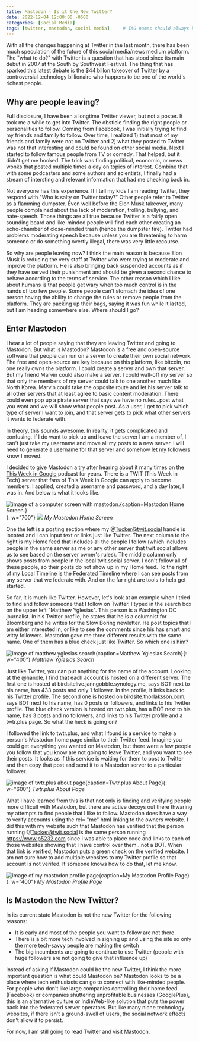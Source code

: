 ```yaml
---
title: Mastodon - Is it the New Twitter?
date: 2022-12-04 12:00:00 -0500
categories: [Social Media]
tags: [twitter, mastodon, social media]     # TAG names should always be lowercase
---
```


With all the changes happening at Twitter in the last month, there has been much speculation of the future of this social media/news medium platform. The "what to do?" with Twitter is a question that has stood since its main debut in 2007 at the South by Southwest Festival. The thing that has sparked this latest debate is the $44 billon takeover of Twitter by a controversial technology billionaire who happens to be one of the world's richest people.

## Why are people leaving?
Full disclosure, I have been a longtime Twitter viewer, but not a poster. It took me a while to get into Twitter. The obsticle finding the right people or personalities to follow. Coming from Facebook, I was initially trying to find my friends and family to follow. Over time, I realized 1) that most of my friends and family were not on Twitter and 2) what they posted to Twitter was not that interesting and could be found on other social media. Next I started to follow famous people from TV or comedy. That helped, but it didn't get me hooked. The trick was finding political, economic, or news wonks that posted multiple times a day on topics of interest. Combine that with some podcasters and some authors and scientists, I finally had a stream of intersting and relevant information that had me checking back in.

Not everyone has this experience. If I tell my kids I am reading Twitter, they respond with "Who is salty on Twitter today?" Other people refer to Twitter as a flamming dumpster. Even well before the Elon Musk takeover, many people complained about the lack of moderation, trolling, bullying, and hate-speech. Those things are all true because Twitter is a fairly open sounding board and like-minded people will find each other creating an echo-chamber of close-minded trash (hence the dumpster fire). Twitter had problems moderating speech because unless you are threatening to harm someone or do something overtly illegal, there was very little recourse. 

So why are people leaving now? I think the main reason is because Elon Musk is reducing the very staff at Twitter who were trying to moderate and improve the platform. He is also bringing back suspended accounts as if they have served their punishment and should be given a second chance to behave according to the terms of service. The other reason which I like about humans is that people get wary when too much control is in the hands of too few people. Some people can't stomach the idea of one person having the ability to change the rules or remove people from the platform. They are packing up their bags, saying it was fun while it lasted, but I am heading somewhere else. Where should I go?

## Enter Mastodon

I hear a lot of people saying that they are leaving Twitter and going to Mastodon. But what is Mastodon? Mastodon is a free and open-source software that people can run on a server to create their own social network. The free and open-source are key because on this platform, like bitcoin, no one really owns the platform. I could create a server and own that server. But my friend Marvin could also make a server. I could wall-off my server so that only the members of my server could talk to one another much like North Korea. Marvin could take the opposite route and let his server talk to all other servers that at least agree to basic content moderation. There could even pop up a pirate server that says we have no rules...post what you want and we will show what people post. As a user, I get to pick which type of server I want to join, and that server gets to pick what other servers it wants to federate with. 

In theory, this sounds awesome. In reality, it gets complicated and confusing. If I do want to pick up and leave the server I am a member of, I can't just take my username and move all my posts to a new server. I will need to generate a username for that server and somehow let my followers know I moved.

I decided to give Mastodon a try after hearing about it many times on the <a href="/podcasts/">This Week in Google</a> podcast for years. There is a TWIT (This Week in Tech) server that fans of This Week in Google can apply to become members. I applied, created a username and password, and a day later, I was in. And below is what it looks like. 

![image of a computer screen with mastodon.{caption=Mastodon Home Screen.}](/assets/img/20221204_mastodon.JPG){: w="700"}
<img src="/assets/img/20221204_mastodon.JPG">
*My Mastodon Home Screen*

One the left is a posting section where my @Tucker@twit.social handle is located and I can input text or links just like Twitter. The next column to the right is my Home feed that includes all the people I follow (which includes people in the same server as me or any other server that twit.social allows us to see based on the server owner's rules). The middle column only shows posts from people in the local twit.social server. I don't follow all of these people, so their posts do not show up in my Home feed. To the right of my Local Timeline is the Federated Timeline where I can see posts from any server that we federate with. And on the far right are tools to help get started. 

So far, it is much like Twitter. However, let's look at an example when I tried to find and follow someone that I follow on Twitter. I typed in the search box on the upper left "Matthew Yglesias". This person is a Washington DC journalist. In his Twitter profile, he states that he is a columnist for Bloomberg and he writes for the Slow Boring newletter. He post topics that I am either interested in, or like to see the comments since his has smart and witty followers. Mastodon gave me three different results with the same name. One of them has a blue check just like Twitter. So which one is him?

![image of matthew yglesias search{caption=Matthew Yglesias Search}](/assets/img/20221204_matty.JPG){: w="400"}
*Matthew Yglesias Search*

Just like Twitter, you can put anything for the name of the account. Looking at the @handle, I find that each account is hosted on a different server. The first one is hosted at birdsitelive.janngobble.synology.me, says BOT next to his name, has 433 posts and only 1 follower. In the profile, it links back to his Twitter profile. The second one is hosted on birdsite.thorlaksson.com, says BOT next to his name, has 0 posts or followers, and links to his Twitter profile. The blue check version is hosted on twtr.plus, has a BOT next to his name, has 3 posts and no followers, and links to his Twitter profile and a twtr.plus page. So what the heck is going on?

I followed the link to twtr.plus, and what I found is a service to make a person's Mastodon home page similar to their Twitter feed. Imagine you could get everything you wanted on Mastodon, but there were a few people you follow that you know are not going to leave Twitter, and you want to see their posts. It looks as if this service is waiting for them to post to Twitter and then copy that post and send it to a Mastodon server to a particular follower. 

![image of twtr.plus about page{caption=Twtr.plus About Page}](/assets/img/20221204_twtrplus.JPG){: w="600"}
*Twtr.plus About Page*

What I have learned from this is that not only is finding and verifying people more difficult with Mastodon, but there are active decoys out there thwaring my attempts to find people that I like to follow. Mastodon does have a way to verify accounts using the rel= "me" html linking to the owners website. I did this with my website such that Mastodon has verified that the person running @Tucker@twit.social is the same person running <a href="https://www.p5232.com">https://www.p5232.com</a> since I was able to place code and links to each of those websites showing that I have control over them...not a BOT. When that link is verified, Mastodon puts a green check on the verified website. I am not sure how to add multiple websites to my Twitter profile so that account is not verifed. If someone knows how to do that, let me know.

![image of my mastodon profile page{caption=My Mastodon Profile Page}](/assets/img/20221204_mattprofile.JPG){: w="400"}
*My Mastodon Profile Page*

## Is Mastodon the New Twitter?
In its current state Mastodon is not the new Twitter for the following reasons:
* It is early and most of the people you want to follow are not there
* There is a bit more tech involved in signing up and using the site so only the more tech-savvy people are making the switch
* The big incumbents are going to continue to use Twitter (people with huge followers are not going to give that influence up)

Instead of asking if Mastodon could be the new Twitter, I think the more important question is what could Mastodon be? Mastodon looks to be a place where tech enthusiasts can go to connect with like-minded people. For people who don't like large companies controlling their home feed (Facebook) or companies shuttering unprofitable businesses (GooglePlus), this is an alternative culture or IndieWeb-like solution that puts the power back into the federated server operators. But like many niche technology websites, if there isn't a ground-swell of users, the social network effects don't allow it to persist. 

For now, I am still going to read Twitter and visit Mastodon. 
